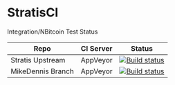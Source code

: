 # StratisCI
Integration/NBitcoin Test Status

Repo | CI Server | Status  
---- | --------- | ------
Stratis Upstream | AppVeyor | [![Build status](https://ci.appveyor.com/api/projects/status/qbaexfy72yyehh02/branch/master?svg=true)](https://ci.appveyor.com/project/mikedennis/stratisci/branch/master)  
MikeDennis Branch | AppVeyor | [![Build status](https://ci.appveyor.com/api/projects/status/qbaexfy72yyehh02/branch/master?svg=true)](https://ci.appveyor.com/project/mikedennis/stratisci/branch/mikedennis)  
